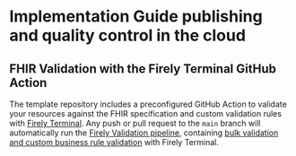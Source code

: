 # Implementation Guide publishing and quality control in the cloud

## FHIR Validation with the Firely Terminal GitHub Action
The template repository includes a preconfigured GitHub Action to validate your resources against the FHIR specification and custom validation rules with [Firely Terminal](https://fire.ly/products/firely-terminal/). Any push or pull request to the `main` branch will automatically run the [Firely Validation pipeline](https://github.com/FirelyTeam/firely-terminal-pipeline), containing [bulk validation and custom business rule validation](https://fire.ly/2021/03/04/quality-control-how-to-validate-full-fhir-specifications-in-one-click/) with Firely Terminal.
